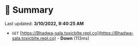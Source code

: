 # 📖 Summary
Last updated: **3/10/2022, 9:40:25 AM**

- `GET` [https://Bhadwa-sala.toxicblte.repl.co](https://Bhadwa-sala.toxicblte.repl.co) - **Down** (113ms)
